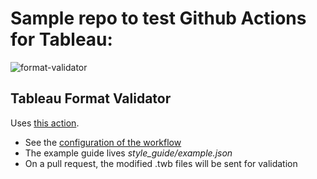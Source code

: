 # Sample repo to test Github Actions for Tableau:
![format-validator](https://github.com/dsmdavid/tableau-action-style/workflows/sample_workflow_format_validator.yml/badge.svg)

## Tableau Format Validator
Uses [this action](https://github.com/marketplace/actions/validate-tableau-format).
- See the [configuration of the workflow](.github/workflows/sample_workflow_format_validator.yml)
- The example guide lives _style_guide/example.json_
- On a pull request, the modified .twb files will be sent for validation

